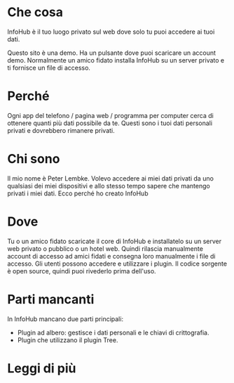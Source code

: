 # Che cosa

InfoHub è il tuo luogo privato sul web dove solo tu puoi accedere ai tuoi dati.

Questo sito è una demo. Ha un pulsante dove puoi scaricare un account demo. Normalmente un amico fidato installa InfoHub su un server privato e ti fornisce un file di accesso.

# Perché

Ogni app del telefono / pagina web / programma per computer cerca di ottenere quanti più dati possibile da te. Questi sono i tuoi dati personali privati e dovrebbero rimanere privati.

# Chi sono

Il mio nome è Peter Lembke. Volevo accedere ai miei dati privati da uno qualsiasi dei miei dispositivi e allo stesso tempo sapere che mantengo privati i miei dati. Ecco perché ho creato InfoHub

# Dove

Tu o un amico fidato scaricate il core di InfoHub e installatelo su un server web privato o pubblico o un hotel web. Quindi rilascia manualmente account di accesso ad amici fidati e consegna loro manualmente i file di accesso. Gli utenti possono accedere e utilizzare i plugin. Il codice sorgente è open source, quindi puoi rivederlo prima dell'uso.

# Parti mancanti

In InfoHub mancano due parti principali:

* Plugin ad albero: gestisce i dati personali e le chiavi di crittografia.
* Plugin che utilizzano il plugin Tree.

# Leggi di più
